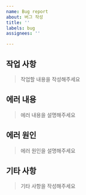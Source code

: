 ```yaml
---
name: Bug report
about: 버그 작성
title: ''
labels: bug
assignees: ''

---
```


## 작업 사항

> 작업할 내용을 작성해주세요

## 에러 내용

> 에러 내용을 설명해주세요

## 에러 원인

> 에러 원인을 설명해주세요

## 기타 사항

> 기타 사항을 작성해주세요
